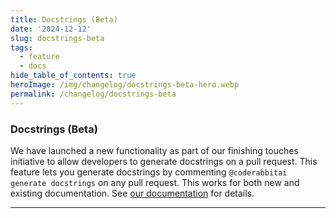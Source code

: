 ```yaml
---
title: Docstrings (Beta)
date: '2024-12-12'
slug: docstrings-beta
tags:
  - feature
  - docs
hide_table_of_contents: true
heroImage: /img/changelog/docstrings-beta-hero.webp
permalink: /changelog/docstrings-beta
---
```


### Docstrings (Beta)

We have launched a new functionality as part of our finishing touches initiative to allow developers to generate docstrings on a pull request. This feature lets you generate docstrings by commenting `@coderabbitai generate docstrings` on any pull request. This works for both new and existing documentation. See [our documentation](https://docs.coderabbit.ai/finishing-touches/docstrings) for details.

---
